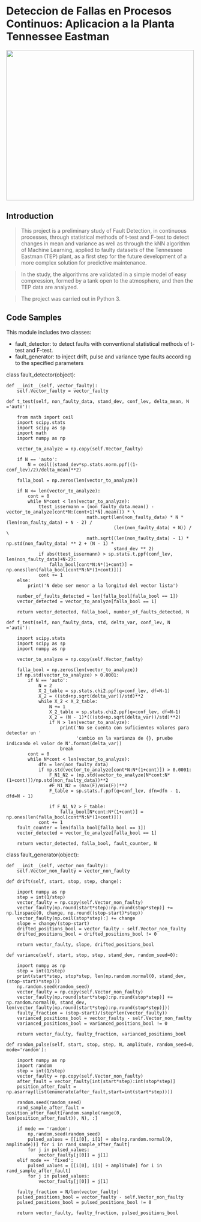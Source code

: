 # Deteccion de Fallas en Procesos Continuos: Aplicacion a la Planta Tennessee Eastman

<img src="https://github.com/jlolivaresp/Tesis/blob/master/2.%20Ejemplo%20Comparativo%20por%20Falla%20Deteccion%20t-test_F-test.png" width="500" height="400" />

## Introduction

> This project is a preliminary study of Fault Detection, in continuous processes, through statistical methods of t-test and F-test to detect changes in mean and variance as well as through the kNN algorithm of Machine Learning, applied to faulty datasets of the Tennessee Eastman (TEP) plant, as a first step for the future development of a more complex solution for predictive maintenance.

> In the study, the algorithms are validated in a simple model of easy compression, formed by a tank open to the atmosphere, and then the TEP data are analyzed.

> The project was carried out in Python 3.

## Code Samples

> 
This module includes two classes:

- fault_detector: to detect faults with conventional statistical methods of t-test and F-test.
- fault_generator: to inject drift, pulse and variance type faults according to the specified parameters

class fault_detector(object):

    def __init__(self, vector_faulty):
        self.Vector_faulty = vector_faulty

    def t_test(self, non_faulty_data, stand_dev, conf_lev, delta_mean, N ='auto'):

        from math import ceil
        import scipy.stats
        import scipy as sp
        import math
        import numpy as np

        vector_to_analyze = np.copy(self.Vector_faulty)

        if N == 'auto':
            N = ceil((stand_dev*sp.stats.norm.ppf((1-conf_lev)/2)/delta_mean)**2)

        falla_bool = np.zeros(len(vector_to_analyze))

        if N <= len(vector_to_analyze):
            cont = 0
            while N*cont < len(vector_to_analyze):
                ttest_issermann = (non_faulty_data.mean() - vector_to_analyze[cont*N:(cont+1)*N].mean()) * \
                                  math.sqrt(len(non_faulty_data) * N * (len(non_faulty_data) + N - 2) /
                                            (len(non_faulty_data) + N)) / \
                                  math.sqrt((len(non_faulty_data) - 1) * np.std(non_faulty_data) ** 2 + (N - 1) *
                                            stand_dev ** 2)
                if abs(ttest_issermann) > sp.stats.t.ppf(conf_lev, len(non_faulty_data)+N-2):
                    falla_bool[cont*N:N*(1+cont)] = np.ones(len(falla_bool[cont*N:N*(1+cont)]))
                cont += 1
        else:
            print('N debe ser menor a la longitud del vector lista')

        number_of_faults_detected = len(falla_bool[falla_bool == 1])
        vector_detected = vector_to_analyze[falla_bool == 1]

        return vector_detected, falla_bool, number_of_faults_detected, N

    def f_test(self, non_faulty_data, std, delta_var, conf_lev, N ='auto'):

        import scipy.stats
        import scipy as sp
        import numpy as np

        vector_to_analyze = np.copy(self.Vector_faulty)

        falla_bool = np.zeros(len(vector_to_analyze))
        if np.std(vector_to_analyze) > 0.0001:
            if N == 'auto':
                N = 2
                X_2_table = sp.stats.chi2.ppf(q=conf_lev, df=N-1)
                X_2 = ((std+np.sqrt(delta_var))/std)**2
                while X_2 < X_2_table:
                    N += 1
                    X_2_table = sp.stats.chi2.ppf(q=conf_lev, df=N-1)
                    X_2 = (N - 1)*(((std+np.sqrt(delta_var))/std)**2)
                    if N > len(vector_to_analyze):
                        print('No se cuenta con suficientes valores para detectar un '
                              'cambio en la varianza de {}, pruebe indicando el valor de N'.format(delta_var))
                        break
            cont = 0
            while N*cont < len(vector_to_analyze):
                dfn = len(non_faulty_data)
                if np.std(vector_to_analyze[cont*N:N*(1+cont)]) > 0.0001:
                    F_N1_N2 = (np.std(vector_to_analyze[N*cont:N*(1+cont)])/np.std(non_faulty_data))**2
                    #F_N1_N2 = (max(F)/min(F))**2
                    F_table = sp.stats.f.ppf(q=conf_lev, dfn=dfn - 1, dfd=N - 1)

                    if F_N1_N2 > F_table:
                        falla_bool[N*cont:N*(1+cont)] = np.ones(len(falla_bool[cont*N:N*(1+cont)]))
                cont += 1
        fault_counter = len(falla_bool[falla_bool == 1])
        vector_detected = vector_to_analyze[falla_bool == 1]

        return vector_detected, falla_bool, fault_counter, N

class fault_generator(object):

    def __init__(self, vector_non_faulty):
        self.Vector_non_faulty = vector_non_faulty

    def drift(self, start, stop, step, change):

        import numpy as np
        step = int(1/step)
        vector_faulty = np.copy(self.Vector_non_faulty)
        vector_faulty[np.round(start*step):np.round(stop*step)] += np.linspace(0, change, np.round((stop-start)*step))
        vector_faulty[np.ceil(stop*step):] += change
        slope = change/(stop-start)
        drifted_positions_bool = vector_faulty - self.Vector_non_faulty
        drifted_positions_bool = drifted_positions_bool != 0

        return vector_faulty, slope, drifted_positions_bool

    def variance(self, start, stop, step, stand_dev, random_seed=0):

        import numpy as np
        step = int(1/step)
        print(start*step, stop*step, len(np.random.normal(0, stand_dev, (stop-start)*step)))
        np.random.seed(random_seed)
        vector_faulty = np.copy(self.Vector_non_faulty)
        vector_faulty[np.round(start*step):np.round(stop*step)] += np.random.normal(0, stand_dev, len(vector_faulty[np.round(start*step):np.round(stop*step)]))
        faulty_fraction = (stop-start)/(step*len(vector_faulty))
        varianced_positions_bool = vector_faulty - self.Vector_non_faulty
        varianced_positions_bool = varianced_positions_bool != 0

        return vector_faulty, faulty_fraction, varianced_positions_bool

    def random_pulse(self, start, stop, step, N, amplitude, random_seed=0, mode='random'):

        import numpy as np
        import random
        step = int(1/step)
        vector_faulty = np.copy(self.Vector_non_faulty)
        after_fault = vector_faulty[int(start*step):int(stop*step)]
        position_after_fault = np.asarray(list(enumerate(after_fault,start=int(start*step))))

        random.seed(random_seed)
        rand_sample_after_fault = position_after_fault[random.sample(range(0, len(position_after_fault)), N), :]

        if mode == 'random':
            np.random.seed(random_seed)
            pulsed_values = [[i[0], i[1] + abs(np.random.normal(0, amplitude))] for i in rand_sample_after_fault]
            for j in pulsed_values:
                vector_faulty[j[0]] = j[1]
        elif mode == 'fixed':
            pulsed_values = [[i[0], i[1] + amplitude] for i in rand_sample_after_fault]
            for j in pulsed_values:
                vector_faulty[j[0]] = j[1]

        faulty_fraction = N/len(vector_faulty)
        pulsed_positions_bool = vector_faulty - self.Vector_non_faulty
        pulsed_positions_bool = pulsed_positions_bool != 0

        return vector_faulty, faulty_fraction, pulsed_positions_bool
